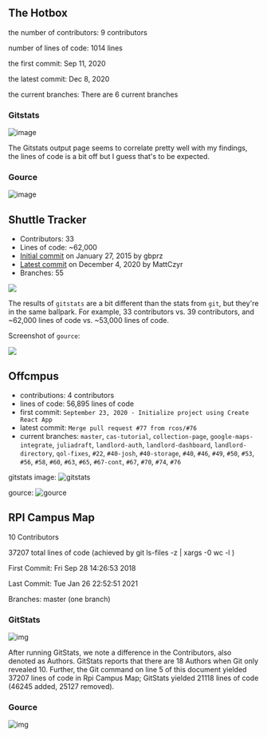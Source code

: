 ## The Hotbox

the number of contributors: 9 contributors

number of lines of code: 1014 lines


the first commit: Sep 11, 2020

the latest commit: Dec 8, 2020

the current branches: There are 6 current branches

### Gitstats
![image](gitstats.PNG)

The Gitstats output page seems to correlate pretty well with my findings, the lines of code is a bit off but I guess that's to be expected.

### Gource
![image](gource.png)

## Shuttle Tracker
- Contributors: 33
- Lines of code: ~62,000
- [Initial commit](https://github.com/wtg/shuttletracker/commit/3453b12cb6d53080a0967644eddf44111fef0c54) on January 27, 2015 by gbprz
- [Latest commit](https://github.com/wtg/shuttletracker/commit/3e8b9af6a7d8b341b605f137cf2b4577edd6bed3) on December 4, 2020 by MattCzyr
- Branches: 55

![](gitstatsShuttle.png)

The results of `gitstats` are a bit different than the stats from `git`, but
they're in the same ballpark. For example, 33 contributors vs. 39 contributors,
and ~62,000 lines of code vs. ~53,000 lines of code.

Screenshot of `gource`:

![](gourceShuttle.png)

## Offcmpus

- contributions: 4 contributors
- lines of code: 56,895 lines of code
- first commit: `September 23, 2020 - Initialize project using Create React App`
- latest commit: `Merge pull request #77 from rcos/#76`
- current branches: `master`, `cas-tutorial`, `collection-page`, `google-maps-integrate`, `juliadraft`, `landlord-auth`, `landlord-dashboard`, `landlord-directory`, `qol-fixes`, `#22`, `#40-josh`, `#40-storage`, `#40`, `#46`, `#49`, `#50`, `#53`, `#56`, `#58`, `#60`, `#63`, `#65`, `#67-cont`, `#67`, `#70`, `#74`, `#76`

gitstats image:
![gitstats](offcmpus.PNG)

gource:
![gource](gourceoffcmpus.png)


## RPI Campus Map 

10 Contributors

37207 total lines of code (achieved by git ls-files -z | xargs -0 wc -l )

First Commit: Fri Sep 28 14:26:53 2018

Last Commit: Tue Jan 26 22:52:51 2021

Branches: master (one branch)

### GitStats

![img](gitstatsmap.png)

After running GitStats, we note a difference in the Contributors, also denoted as Authors.
GitStats reports that there are 18 Authors when Git only revealed 10. Further, the Git command on line 5 of this document yielded 37207 lines of code in Rpi Campus Map; GitStats yielded 21118 lines of code (46245 added, 25127 removed).

### Gource

![img](gourcemap.png)